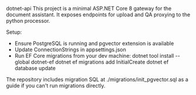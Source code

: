 dotnet-api
This project is a minimal ASP.NET Core 8 gateway for the document assistant.
It exposes endpoints for upload and QA proxying to the python processor.

Setup:
- Ensure PostgreSQL is running and pgvector extension is available
- Update ConnectionStrings in appsettings.json
- Run EF Core migrations from your dev machine:
  dotnet tool install --global dotnet-ef
  dotnet ef migrations add InitialCreate
  dotnet ef database update

The repository includes migration SQL at ./migrations/init_pgvector.sql as a guide if you can't run migrations directly.
